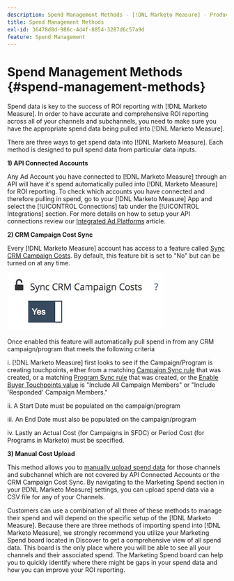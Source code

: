 ```yaml
---
description: Spend Management Methods - [!DNL Marketo Measure] - Product Documentation
title: Spend Management Methods
exl-id: 36478d8d-986c-4d4f-8854-3287d6c57a9d
feature: Spend Management
---
```

# Spend Management Methods {#spend-management-methods}

Spend data is key to the success of ROI reporting with [!DNL Marketo Measure]. In order to have accurate and comprehensive ROI reporting across all of your channels and subchannels, you need to make sure you have the appropriate spend data being pulled into [!DNL Marketo Measure].

There are three ways to get spend data into [!DNL Marketo Measure]. Each method is designed to pull spend data from particular data inputs.

**1) API Connected Accounts**

Any Ad Account you have connected to [!DNL Marketo Measure] through an API will have it's spend automatically pulled into [!DNL Marketo Measure] for ROI reporting. To check which accounts you have connected and therefore pulling in spend, go to your [!DNL Marketo Measure] App and select the [!UICONTROL Connections] tab under the [!UICONTROL Integrations] section. For more details on how to setup your API connections review our [Integrated Ad Platforms](/help/api-connections/utilizing-marketo-measures-api-connections/integrated-ad-platforms.md#how-to-connect-ad-platforms) article.

**2) CRM Campaign Cost Sync**

Every [!DNL Marketo Measure] account has access to a feature called [Sync CRM Campaign Costs](/help/marketing-spend/spend-management/crm-campaign-costs.md#availability). By default, this feature bit is set to "No" but can be turned on at any time.

![](assets/spend-management-methods-1.png)

Once enabled this feature will automatically pull spend in from any CRM campaign/program that meets the following criteria

i. [!DNL Marketo Measure] first looks to see if the Campaign/Program is creating touchpoints, either from a matching [Campaign Sync rule](/help/channel-tracking-and-setup/offline-channels/custom-campaign-sync.md) that was created, or a matching [Program Sync rule](/help/marketo-measure-and-marketo/marketo-measure-integrations-with-marketo/marketo-engage-programs-integration.md) that was created, or the [Enable Buyer Touchpoints value](/help/channel-tracking-and-setup/offline-channels/legacy-processes/syncing-offline-campaigns.md#how-to-create-a-campaign-and-sync-buyer-touchpoints) is "Include All Campaign Members" or "Include 'Responded' Campaign Members."

ii. A Start Date must be populated on the campaign/program

iii. An End Date must also be populated on the campaign/program

iv. Lastly an Actual Cost (for Campaigns in SFDC) or Period Cost (for Programs in Marketo) must be specified.

**3) Manual Cost Upload**

This method allows you to [manually upload spend data](/help/marketing-spend/spend-management/marketing-channel-costs.md#uploading-marketing-costs) for those channels and subchannel which are not covered by API Connected Accounts or the CRM Campaign Cost Sync. By navigating to the Marketing Spend section in your [!DNL Marketo Measure] settings, you can upload spend data via a CSV file for any of your Channels.

Customers can use a combination of all three of these methods to manage their spend and will depend on the specific setup of the [!DNL Marketo Measure]. Because there are three methods of importing spend into [!DNL Marketo Measure], we strongly recommend you utilize your Marketing Spend board located in Discover to get a comprehensive view of all spend data. This board is the only place where you will be able to see all your channels and their associated spend. The Marketing Spend board can help you to quickly identify where there might be gaps in your spend data and how you can improve your ROI reporting.
